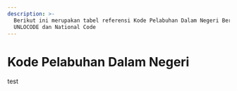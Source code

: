 ```yaml
---
description: >-
  Berikut ini merupakan tabel referensi Kode Pelabuhan Dalam Negeri Berdasarkan
  UNLOCODE dan National Code
---
```


# Kode Pelabuhan Dalam Negeri

test
